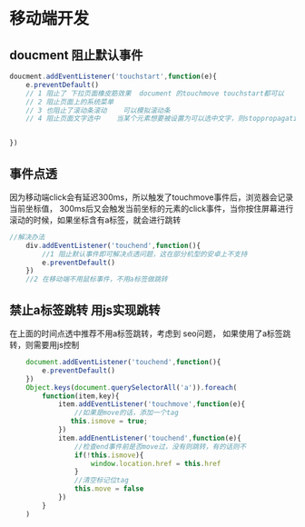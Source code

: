 # 移动端开发
## doucment 阻止默认事件

```js
doucment.addEventListener('touchstart',function(e){
    e.preventDefault()
    // 1 阻止了 下拉页面橡皮筋效果  document 的touchmove touchstart都可以
    // 2 阻止页面上的系统菜单           
    // 3 也阻止了滚动条滚动    可以模拟滚动条
    // 4 阻止页面文字选中    当某个元素想要被设置为可以选中文字，则stoppropagation来阻止冒泡即可


})
```

## 事件点透
因为移动端click会有延迟300ms，所以触发了touchmove事件后，浏览器会记录当前坐标值，
300ms后又会触发当前坐标的元素的click事件，当你按住屏幕进行滚动的时候，如果坐标含有a标签，就会进行跳转
```js
//解决办法
    div.addEventListener('touchend',function(){
        //1 阻止默认事件即可解决点透问题，这在部分机型的安卓上不支持
        e.preventDefault()
    })
    //2 在移动端不用鼠标事件，不用a标签做跳转
```
## 禁止a标签跳转   用js实现跳转

在上面的时间点透中推荐不用a标签跳转，考虑到 seo问题，
如果使用了a标签跳转，则需要用js控制
```js
    document.addEventListener('touchend',function(){
        e.preventDefault()
    })
    Object.keys(document.querySelectorAll('a')).foreach(
        function(item,key){
            item.addEventListener('touchmove',function(e){
                //如果是move的话，添加一个tag
               this.ismove = true;
            })
            item.addEnentListener('touchend',function(e){
                //检查end事件前是否move过，没有则跳转，有的话则不
                if(!this.ismove){
                    window.location.href = this.href
                }
                //清空标记位tag
                this.move = false
            })
        }
    )

```